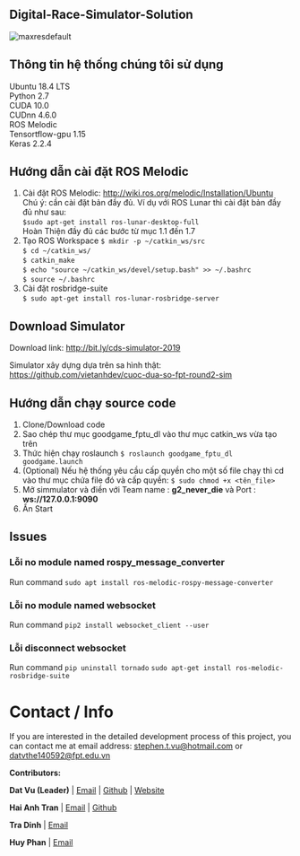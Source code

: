 ## Digital-Race-Simulator-Solution
![maxresdefault](https://user-images.githubusercontent.com/48562455/112740137-a58fb800-8fa4-11eb-8da9-a3c4d58b7546.jpg)
## Thông tin hệ thống chúng tôi sử dụng
Ubuntu 18.4 LTS\
Python 2.7\
CUDA 10.0\
CUDnn 4.6.0\
ROS Melodic\
Tensortflow-gpu 1.15\
Keras 2.2.4
## Hướng dẫn cài đặt ROS Melodic
1. Cài đặt ROS Melodic:
  http://wiki.ros.org/melodic/Installation/Ubuntu \
  Chú ý: cần cài đặt bản đầy đủ. Ví dụ với ROS Lunar thì cài đặt bản đầy đủ như sau:\
  `$sudo apt-get install ros-lunar-desktop-full`\
  Hoàn Thiện đầy đủ các bước từ mục 1.1 đến 1.7
2. Tạo ROS Workspace
  `$ mkdir -p ~/catkin_ws/src`\
  `$ cd ~/catkin_ws/`\
  `$ catkin_make`\
  `$ echo "source ~/catkin_ws/devel/setup.bash" >> ~/.bashrc`\
  `$ source ~/.bashrc`
3. Cài đặt rosbridge-suite\
`$ sudo apt-get install ros-lunar-rosbridge-server`
## Download Simulator
Download link: http://bit.ly/cds-simulator-2019

Simulator xây dựng dựa trên sa hình thật: https://github.com/vietanhdev/cuoc-dua-so-fpt-round2-sim
## Hướng dẫn chạy source code
1. Clone/Download code
2. Sao chép thư mục goodgame_fptu_dl vào thư mục catkin_ws vừa tạo trên
3. Thức hiện chạy roslaunch `$ roslaunch goodgame_fptu_dl goodgame.launch`
4. (Optional) Nếu hệ thống yêu cầu cấp quyền cho một số file chạy thì cd vào thư mục chứa file đó và cấp quyền: `$ sudo chmod +x <tên_file>`
5. Mở simmulator và điền với Team name : **g2_never_die** và Port : **ws://127.0.0.1:9090**
6. Ấn Start
## Issues
### Lỗi **no module named rospy_message_converter** 

Run command `sudo apt install ros-melodic-rospy-message-converter`

### Lỗi **no module named websocket** 

Run command `pip2 install websocket_client --user`

### Lỗi disconnect websocket 

Run command 
`pip uninstall tornado`
`sudo apt-get install ros-melodic-rosbridge-suite`

# Contact / Info
If you are interested in the detailed development process of this project, you can contact me at email address: stephen.t.vu@hotmail.com or datvthe140592@fpt.edu.vn

**Contributors:**

**Dat Vu (Leader)** | [Email](mailto:stephen.t.vu@hotmail.com) | [Github](https://www.github.com/datvuthanh) | [Website](https://datvuthanh.github.io/)

**Hai Anh Tran** | [Email](mailto:anhthhe141545@fpt.edu.vn) | [Github](https://github.com/AnhTH-FUHN)

**Tra Dinh** | [Email](mailto:trandhe140661@fpt.edu.vn) 

**Huy Phan** | [Email](mailto:HuyPQHE141762@fpt.edu.vn) 

